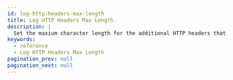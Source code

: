 ```yaml
---
id: log-http-headers-max-length
title: Log HTTP Headers Max Length
description: |
  Set the maxium character length for the additional HTTP headers that pomerium logs.
keywords:
  - reference
  - Log HTTP Headers Max Length
pagination_prev: null
pagination_next: null
---
```

